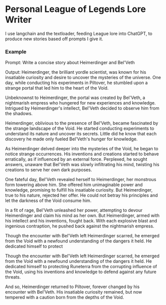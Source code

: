 # Personal League of Legends Lore Writer
I use langchain and the textloader, feeding League lore into ChatGPT, to produce new stories based off prompts I give it.

### Example
Prompt: Write a concise story about Heimerdinger and Bel'Veth

Output:
Heimerdinger, the brilliant yordle scientist, was known for his insatiable curiosity and desire to uncover the mysteries of the universe. One day, while conducting his experiments in Piltover, he stumbled upon a strange portal that led him to the heart of the Void.

Unbeknownst to Heimerdinger, the portal was created by Bel'Veth, a nightmarish empress who hungered for new experiences and knowledge. Intrigued by Heimerdinger's intellect, Bel'Veth decided to observe him from the shadows.

Heimerdinger, oblivious to the presence of Bel'Veth, became fascinated by the strange landscape of the Void. He started conducting experiments to understand its nature and uncover its secrets. Little did he know that each discovery he made only fueled Bel'Veth's hunger for knowledge.

As Heimerdinger delved deeper into the mysteries of the Void, he began to notice strange occurrences. His inventions and creations started to behave erratically, as if influenced by an external force. Perplexed, he sought answers, unaware that Bel'Veth was slowly infiltrating his mind, twisting his creations to serve her own dark purposes.

One fateful day, Bel'Veth revealed herself to Heimerdinger, her monstrous form towering above him. She offered him unimaginable power and knowledge, promising to fulfill his insatiable curiosity. But Heimerdinger, true to his nature, rejected her offer. He could not betray his principles and let the darkness of the Void consume him.

In a fit of rage, Bel'Veth unleashed her power, attempting to devour Heimerdinger and claim his mind as her own. But Heimerdinger, armed with his intellect and his inventions, fought back. With each explosive blast and ingenious contraption, he pushed back against the nightmarish empress.

Though the encounter with Bel'Veth left Heimerdinger scarred, he emerged from the Void with a newfound understanding of the dangers it held. He dedicated himself to protect

Though the encounter with Bel'Veth left Heimerdinger scarred, he emerged from the Void with a newfound understanding of the dangers it held. He dedicated himself to protecting Runeterra from the corrupting influence of the Void, using his inventions and knowledge to defend against any future threats.

And so, Heimerdinger returned to Piltover, forever changed by his encounter with Bel'Veth. His insatiable curiosity remained, but now tempered with a caution born from the depths of the Void.